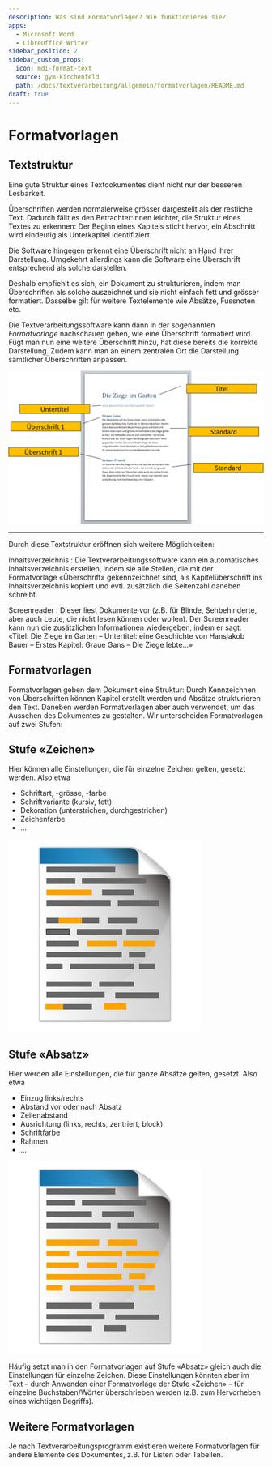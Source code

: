 ```yaml
---
description: Was sind Formatvorlagen? Wie funktionieren sie?
apps:
  - Microsoft Word
  - LibreOffice Writer
sidebar_position: 2
sidebar_custom_props:
  icon: mdi-format-text
  source: gym-kirchenfeld
  path: /docs/textverarbeitung/allgemein/formatvorlagen/README.md
draft: true
---
```


# Formatvorlagen



## Textstruktur

Eine gute Struktur eines Textdokumentes dient nicht nur der besseren Lesbarkeit.

Überschriften werden normalerweise grösser dargestellt als der restliche Text. Dadurch fällt es den Betrachter:innen leichter, die Struktur eines Textes zu erkennen: Der Beginn eines Kapitels sticht hervor, ein Abschnitt wird eindeutig als Unterkapitel identifiziert.

Die Software hingegen erkennt eine Überschrift nicht an Hand ihrer Darstellung. Umgekehrt allerdings kann die Software eine Überschrift entsprechend als solche darstellen.

Deshalb empfiehlt es sich, ein Dokument zu strukturieren, indem man Überschriften als solche auszeichnet und sie nicht einfach fett und grösser formatiert. Dasselbe gilt für weitere Textelemente wie Absätze, Fussnoten etc.

Die Textverarbeitungssoftware kann dann in der sogenannten *Formatvorlage* nachschauen gehen, wie eine Überschrift formatiert wird. Fügt man nun eine weitere Überschrift hinzu, hat diese bereits die korrekte Darstellung. Zudem kann man an einem zentralen Ort die Darstellung sämtlicher Überschriften anpassen.

![](./textstruktur.png)


---

Durch diese Textstruktur eröffnen sich weitere Möglichkeiten:

Inhaltsverzeichnis
: Die Textverarbeitungssoftware kann ein automatisches Inhaltsverzeichnis erstellen, indem sie alle Stellen, die mit der Formatvorlage «Überschrift» gekennzeichnet sind, als Kapitelüberschrift ins Inhaltsverzeichnis kopiert und evtl. zusätzlich die Seitenzahl daneben schreibt.

Screenreader
: Dieser liest Dokumente vor (z.B. für Blinde, Sehbehinderte, aber auch Leute, die nicht lesen können oder wollen). Der Screenreader kann nun die zusätzlichen Informationen wiedergeben, indem er sagt: «Titel: Die Ziege im Garten – Untertitel: eine Geschichte von Hansjakob Bauer – Erstes Kapitel: Graue Gans – Die Ziege lebte…»




## Formatvorlagen
Formatvorlagen geben dem Dokument eine Struktur: Durch Kennzeichnen von Überschriften können Kapitel erstellt werden und Absätze strukturieren den Text. Daneben werden Formatvorlagen aber auch verwendet, um das Aussehen des Dokumentes zu gestalten. Wir unterscheiden Formatvorlagen auf zwei Stufen:

## Stufe «Zeichen»

Hier können alle Einstellungen, die für einzelne Zeichen gelten, gesetzt werden. Also etwa

* Schriftart, -grösse, -farbe
* Schriftvariante (kursiv, fett)
* Dekoration (unterstrichen, durchgestrichen)
* Zeichenfarbe
* …

![Formate Stufe Zeichen](./format-stufe-zeichen.png)

## Stufe «Absatz»
Hier werden alle Einstellungen, die für ganze Absätze gelten, gesetzt. Also etwa

* Einzug links/rechts
* Abstand vor oder nach Absatz
* Zeilenabstand
* Ausrichtung (links, rechts, zentriert, block)
* Schriftfarbe
* Rahmen
* …


![Formate Stufe Absatz](./format-stufe-absatz.png)

Häufig setzt man in den Formatvorlagen auf Stufe «Absatz» gleich auch die Einstellungen für einzelne Zeichen. Diese Einstellungen könnten aber im Text – durch Anwenden einer Formatvorlage der Stufe «Zeichen» – für einzelne Buchstaben/Wörter überschrieben werden (z.B. zum Hervorheben eines wichtigen Begriffs).

## Weitere Formatvorlagen
Je nach Textverarbeitungsprogramm existieren weitere Formatvorlagen für andere Elemente des Dokumentes, z.B. für Listen oder Tabellen.
